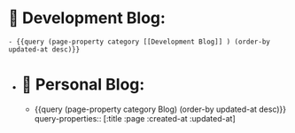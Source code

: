 # 👾 Development Blog:
	- {{query (page-property category [[Development Blog]] ) (order-by updated-at desc)}}
- # 📝 Personal Blog:
	- {{query (page-property category Blog) (order-by updated-at desc)}}
	  query-properties:: [:title :page :created-at :updated-at]